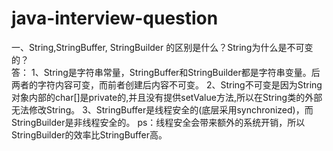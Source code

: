 # java-interview-question

一、String,StringBuffer, StringBuilder 的区别是什么？String为什么是不可变的？  
答：
1、String是字符串常量，StringBuffer和StringBuilder都是字符串变量。后两者的字符内容可变，而前者创建后内容不可变。
2、String不可变是因为String对象内部的char[]是private的,并且没有提供setValue方法,所以在String类的外部无法修改String。
3、StringBuffer是线程安全的(底层采用synchronized)，而StringBuilder是非线程安全的。
ps：线程安全会带来额外的系统开销，所以StringBuilder的效率比StringBuffer高。
